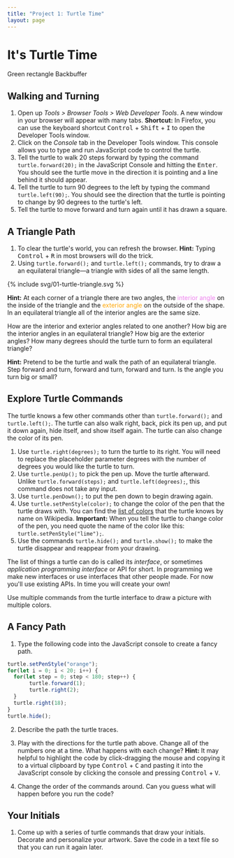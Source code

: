 ```yaml
---
title: "Project 1: Turtle Time"
layout: page
---
```


# It's Turtle Time

<div id="world">
  <canvas id="drawing-layer" width="200" height="200">Green rectangle</canvas>
  <canvas id="turtle-layer" width="200" height="200">Backbuffer</canvas>
</div>

## Walking and Turning
1. Open up <em>Tools &gt; Browser Tools &gt; Web Developer Tools</em>. A new window in your browser will appear with many tabs. **Shortcut:** In Firefox, you can use the keyboard shortcut <kbd>Control</kbd> + <kbd>Shift</kbd> + <kbd>I</kbd> to open the Developer Tools window.
2. Click on the <em>Console</em> tab in the Developer Tools window. This console allows you to type and run JavaScript code to control the turtle.
3. Tell the turtle to walk 20 steps forward by typing the command <code>turtle.forward(20);</code> in the JavaScript Console and hitting the <kbd>Enter</kbd>. You should see the turtle move in the direction it is pointing and a line behind it should appear.
4. Tell the turtle to turn 90 degrees to the left by typing the command <code>turtle.left(90);</code>. You should see the direction that the turtle is pointing to change by 90 degrees to the turtle's left.
5. Tell the turtle to move forward and turn again until it has drawn a square.

## A Triangle Path

1. To clear the turtle's world, you can refresh the browser. **Hint:** Typing <kbd>Control</kbd> + <kbd>R</kbd> in most browsers will do the trick.
2. Using `turtle.forward();` and `turtle.left();` commands, try to draw a an equilateral triangle—a triangle with sides of all the same length.

{% include svg/01-turtle-triangle.svg %}

**Hint:** At each corner of a triangle there are two angles, the <span style="color: violet">interior angle</span> on the inside of the triangle and the <span style="color: orange">exterior angle</span> on the outside of the shape. In an equilateral triangle all of the interior angles are the same size.

How are the interior and exterior angles related to one another? How big are the interior angles in an equilateral triangle? How big are the exterior angles? How many degrees should the turtle turn to form an equilateral triangle?

**Hint:** Pretend to be the turtle and walk the path of an equilateral triangle. Step forward and turn, forward and turn, forward and turn. Is the angle you turn big or small?

## Explore Turtle Commands

The turtle knows a few other commands other than `turtle.forward();` and `turtle.left();`. The turtle can also walk right, back, pick its pen up, and put it down again, hide itself, and show itself again. The turtle can also change the color of its pen.

1. Use `turtle.right(degrees);` to turn the turtle to its right. You will need to replace the placeholder parameter degrees with the number of degrees you would like the turtle to turn.
2. Use `turtle.penUp();` to pick the pen up. Move the turtle afterward. Unlike `turtle.forward(steps);` and `turtle.left(degrees);`, this command does not take any input.
3. Use `turtle.penDown();` to put the pen down to begin drawing again.
4. Use `turtle.setPenStyle(color);` to change the color of the pen that the turtle draws with. You can find the [list of colors](https://en.wikipedia.org/wiki/Web_colors#Extended_colors) that the turtle knows by name on Wikipedia. **Important:** When you tell the turtle to change color of the pen, you need quote the name of the color like this: `turtle.setPenStyle("lime");`.
5. Use the commands `turtle.hide();` and `turtle.show();` to make the turtle disappear and reappear from your drawing.

The list of things a turtle can do is called its _interface_, or sometimes _application programming interface_ or API for short. In programming we make new interfaces or use interfaces that other people made. For now you'll use existing APIs. In time you will create your own!

Use multiple commands from the turtle interface to draw a picture with multiple colors.

## A Fancy Path

1. Type the following code into the JavaScript console to create a fancy path.
```js
turtle.setPenStyle("orange");
for(let i = 0; i < 20; i++) {
  for(let step = 0; step < 180; step++) {
       turtle.forward(1);
       turtle.right(2);
  }
  turtle.right(18);
}
turtle.hide();
```
2. Describe the path the turtle traces.
3. Play with the directions for the turtle path above. Change all of the numbers one at a time. What happens with each change?
  <strong>Hint:</strong> It may helpful to highlight the code by click-dragging the mouse and copying it to a virtual clipboard by type <kbd>Control</kbd> + <kbd>C</kbd> and pasting it into the JavaScript console by clicking the console and pressing <kbd>Control</kbd> + <kbd>V</kbd>.

4. Change the order of the commands around. Can you guess what will happen before you run the code?

## Your Initials

1. Come up with a series of turtle commands that draw your initials. Decorate and personalize your artwork. Save the code in a text file so that you can run it again later.

<script>
{% include js/turtle.js %}

// Create the turtle and add it to the world
const drawingLayer = document.getElementById("drawing-layer");
const turtleLayer = document.getElementById("turtle-layer");
const turtle = new Turtle(drawingLayer, turtleLayer);
</script>
